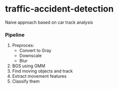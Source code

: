 # traffic-accident-detection
Naive approach based on car track analysis

### Pipeline
1. Preproces:
    - Convert to Gray
    - Downscale
    - Blur
2. BGS using GMM
3. Find moving objects and track
4. Extract movement features
5. Classify them
